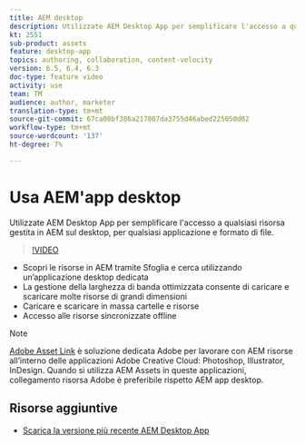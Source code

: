 ```yaml
---
title: AEM desktop
description: Utilizzate AEM Desktop App per semplificare l'accesso a qualsiasi risorsa gestita in AEM sul desktop, per qualsiasi applicazione e formato di file.
kt: 2551
sub-product: assets
feature: desktop-app
topics: authoring, collaboration, content-velocity
version: 6.5, 6.4, 6.3
doc-type: feature video
activity: use
team: TM
audience: author, marketer
translation-type: tm+mt
source-git-commit: 67ca08bf386a217807da3755d46abed225050d02
workflow-type: tm+mt
source-wordcount: '137'
ht-degree: 7%

---
```



# Usa AEM&#39;app desktop

Utilizzate AEM Desktop App per semplificare l&#39;accesso a qualsiasi risorsa gestita in AEM sul desktop, per qualsiasi applicazione e formato di file.

>[!VIDEO](https://video.tv.adobe.com/v/28868/?quality=12&learn=on)

+ Scopri le risorse in AEM tramite Sfoglia e cerca utilizzando un’applicazione desktop dedicata
+ La gestione della larghezza di banda ottimizzata consente di caricare e scaricare molte risorse di grandi dimensioni
+ Caricare e scaricare in massa cartelle e risorse
+ Accesso alle risorse sincronizzate offline

>[!NOTE]
>
> [Adobe Asset Link](./adobe-asset-link.md) è  soluzione dedicata  Adobe per lavorare con AEM risorse all’interno delle applicazioni Adobe Creative Cloud: Photoshop,  Illustrator,  InDesign. Quando si utilizza  AEM Assets in queste applicazioni,  collegamento risorsa Adobe è preferibile rispetto AEM app desktop.

## Risorse aggiuntive

+ [Scarica la versione più recente AEM Desktop App](https://docs.adobe.com/content/help/it-IT/experience-manager-desktop-app/using/release-notes.html)
